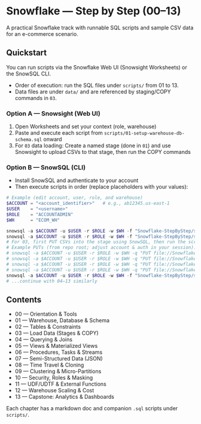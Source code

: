 # Snowflake — Step by Step (00–13)

A practical Snowflake track with runnable SQL scripts and sample CSV data for an e-commerce scenario.

## Quickstart

You can run scripts via the Snowflake Web UI (Snowsight Worksheets) or the SnowSQL CLI.

- Order of execution: run the SQL files under `scripts/` from 01 to 13.
- Data files are under `data/` and are referenced by staging/COPY commands in `03`.

### Option A — Snowsight (Web UI)
1) Open Worksheets and set your context (role, warehouse)
2) Paste and execute each script from `scripts/01-setup-warehouse-db-schema.sql` onward
3) For `03` data loading: Create a named stage (done in `01`) and use Snowsight to upload CSVs to that stage, then run the COPY commands

### Option B — SnowSQL (CLI)
- Install SnowSQL and authenticate to your account
- Then execute scripts in order (replace placeholders with your values):

```powershell
# Example (edit account, user, role, and warehouse)
$ACCOUNT = "<account_identifier>"   # e.g., ab12345.us-east-1
$USER    = "<username>"
$ROLE    = "ACCOUNTADMIN"
$WH      = "ECOM_WH"

snowsql -a $ACCOUNT -u $USER -r $ROLE -w $WH -f "Snowflake-StepByStep/scripts/01-setup-warehouse-db-schema.sql"
snowsql -a $ACCOUNT -u $USER -r $ROLE -w $WH -f "Snowflake-StepByStep/scripts/02-create-tables.sql"
# For 03, first PUT CSVs into the stage using SnowSQL, then run the script (see script comments)
# Example PUTs (from repo root; adjust account & auth in your session):
# snowsql -a $ACCOUNT -u $USER -r $ROLE -w $WH -q "PUT file://Snowflake-StepByStep/data/csvs/customers.csv @ECOM_STAGE auto_compress=false"
# snowsql -a $ACCOUNT -u $USER -r $ROLE -w $WH -q "PUT file://Snowflake-StepByStep/data/csvs/products.csv  @ECOM_STAGE auto_compress=false"
# snowsql -a $ACCOUNT -u $USER -r $ROLE -w $WH -q "PUT file://Snowflake-StepByStep/data/csvs/orders.csv    @ECOM_STAGE auto_compress=false"
# snowsql -a $ACCOUNT -u $USER -r $ROLE -w $WH -q "PUT file://Snowflake-StepByStep/data/csvs/order_items.csv @ECOM_STAGE auto_compress=false"
snowsql -a $ACCOUNT -u $USER -r $ROLE -w $WH -f "Snowflake-StepByStep/scripts/03-create-stage-and-copy.sql"
# ...continue with 04–13 similarly
```

## Contents
- 00 — Orientation & Tools
- 01 — Warehouse, Database & Schema
- 02 — Tables & Constraints
- 03 — Load Data (Stages & COPY)
- 04 — Querying & Joins
- 05 — Views & Materialized Views
- 06 — Procedures, Tasks & Streams
- 07 — Semi-Structured Data (JSON)
- 08 — Time Travel & Cloning
- 09 — Clustering & Micro-Partitions
- 10 — Security, Roles & Masking
- 11 — UDF/UDTF & External Functions
- 12 — Warehouse Scaling & Cost
- 13 — Capstone: Analytics & Dashboards

Each chapter has a markdown doc and companion `.sql` scripts under `scripts/`.
